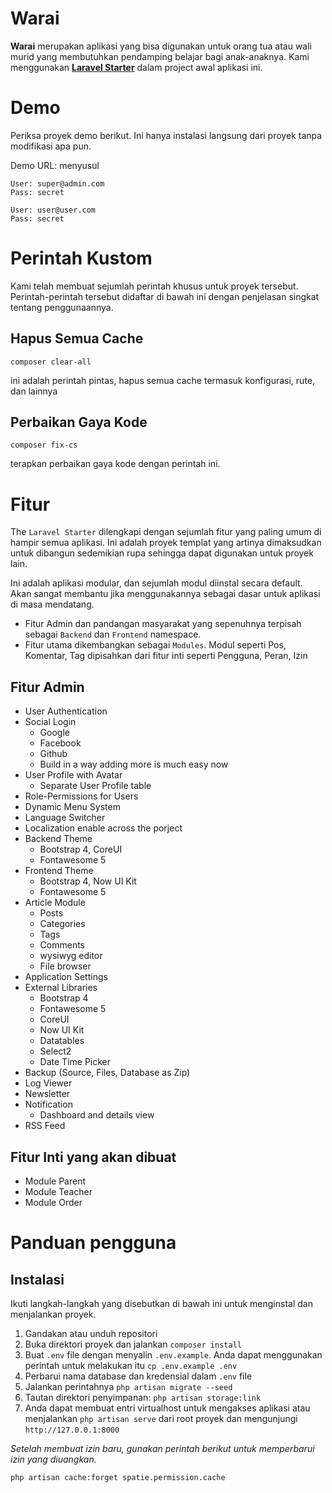 # Warai
**Warai** merupakan aplikasi yang bisa digunakan untuk orang tua atau wali murid yang membutuhkan pendamping belajar bagi anak-anaknya. Kami menggunakan [**Laravel Starter**](https://github.com/nasirkhan/laravel-starter) dalam project awal aplikasi ini.


# Demo
Periksa proyek demo berikut. Ini hanya instalasi langsung dari proyek tanpa modifikasi apa pun.

Demo URL: menyusul

```
User: super@admin.com
Pass: secret

User: user@user.com
Pass: secret

```

# Perintah Kustom

Kami telah membuat sejumlah perintah khusus untuk proyek tersebut. Perintah-perintah tersebut didaftar di bawah ini dengan penjelasan singkat tentang penggunaannya.

## Hapus Semua Cache

`composer clear-all`

ini adalah perintah pintas, hapus semua cache termasuk konfigurasi, rute, dan lainnya

## Perbaikan Gaya Kode

`composer fix-cs`

terapkan perbaikan gaya kode dengan perintah ini.


# Fitur

The `Laravel Starter` dilengkapi dengan sejumlah fitur yang paling umum di hampir semua aplikasi. Ini adalah proyek templat yang artinya dimaksudkan untuk dibangun sedemikian rupa sehingga dapat digunakan untuk proyek lain.

Ini adalah aplikasi modular, dan sejumlah modul diinstal secara default. Akan sangat membantu jika menggunakannya sebagai dasar untuk aplikasi di masa mendatang.

* Fitur Admin dan pandangan masyarakat yang sepenuhnya terpisah sebagai `Backend` dan `Frontend` namespace.
* Fitur utama dikembangkan sebagai `Modules`. Modul seperti Pos, Komentar, Tag dipisahkan dari fitur inti seperti Pengguna, Peran, Izin


## Fitur Admin

* User Authentication
* Social Login
  * Google
  * Facebook
  * Github
  * Build in a way adding more is much easy now
* User Profile with Avatar
  * Separate User Profile table
* Role-Permissions for Users
* Dynamic Menu System
* Language Switcher
* Localization enable across the porject
* Backend Theme
  * Bootstrap 4, CoreUI
  * Fontawesome 5
* Frontend Theme
  * Bootstrap 4, Now UI Kit
  * Fontawesome 5
* Article Module
  * Posts
  * Categories
  * Tags
  * Comments
  * wysiwyg editor
  * File browser
* Application Settings
* External Libraries
  * Bootstrap 4
  * Fontawesome 5
  * CoreUI
  * Now UI Kit
  * Datatables
  * Select2
  * Date Time Picker
* Backup (Source, Files, Database as Zip)
* Log Viewer
* Newsletter
* Notification
  * Dashboard and details view
* RSS Feed

## Fitur Inti yang akan dibuat
* Module Parent
* Module Teacher
* Module Order

# Panduan pengguna

## Instalasi

Ikuti langkah-langkah yang disebutkan di bawah ini untuk menginstal dan menjalankan proyek.

1. Gandakan atau unduh repositori
2. Buka direktori proyek dan jalankan `composer install`
3. Buat `.env` file dengan menyalin `.env.example`. Anda dapat menggunakan perintah untuk melakukan itu `cp .env.example .env`
4. Perbarui nama database dan kredensial dalam `.env` file
5. Jalankan perintahnya `php artisan migrate --seed`
6. Tautan direktori penyimpanan: `php artisan storage:link`
7. Anda dapat membuat entri virtualhost untuk mengakses aplikasi atau menjalankan `php artisan serve` dari root proyek dan mengunjungi `http://127.0.0.1:8000`

*Setelah membuat izin baru, gunakan perintah berikut untuk memperbarui izin yang diuangkan.*

`php artisan cache:forget spatie.permission.cache`

